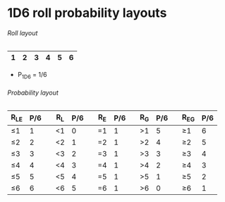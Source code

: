 
# 1D6 roll probability layouts


###### Roll layout

| 1 | 2 | 3 | 4 | 5 | 6 |
|---|---|---|---|---|---|

- P<sub>1D6</sub> = 1/6



###### Probability layout

| R<sub>LE</sub> | P/6 | | R<sub>L</sub> | P/6 | | R<sub>E</sub> | P/6 | | R<sub>G</sub> | P/6 | | R<sub>EG</sub> | P/6 |
|----------------|-----|-|---------------|-----|-|---------------|-----|-|---------------|-----|-|----------------|-----|
| ≤1             | 1   | | <1            | 0   | | =1            | 1   | | \>1           | 5   | | ≥1             | 6   |
| ≤2             | 2   | | <2            | 1   | | =2            | 1   | | \>2           | 4   | | ≥2             | 5   |
| ≤3             | 3   | | <3            | 2   | | =3            | 1   | | \>3           | 3   | | ≥3             | 4   |
| ≤4             | 4   | | <4            | 3   | | =4            | 1   | | \>4           | 2   | | ≥4             | 3   |
| ≤5             | 5   | | <5            | 4   | | =5            | 1   | | \>5           | 1   | | ≥5             | 2   |
| ≤6             | 6   | | <6            | 5   | | =6            | 1   | | \>6           | 0   | | ≥6             | 1   |


